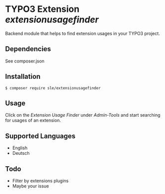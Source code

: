 # TYPO3 Extension *extensionusagefinder*

Backend module that helps to find extension usages in your TYPO3 project.

## Dependencies
See composer.json 

## Installation
````shell script
$ composer require sle/extensionusagefinder
````

## Usage
Click on the *Extension Usage Finder* under *Admin-Tools* and start searching for usages of an extension.

## Supported Languages
- English
- Deutsch

## Todo
- Filter by extensions plugins
- Maybe your issue
